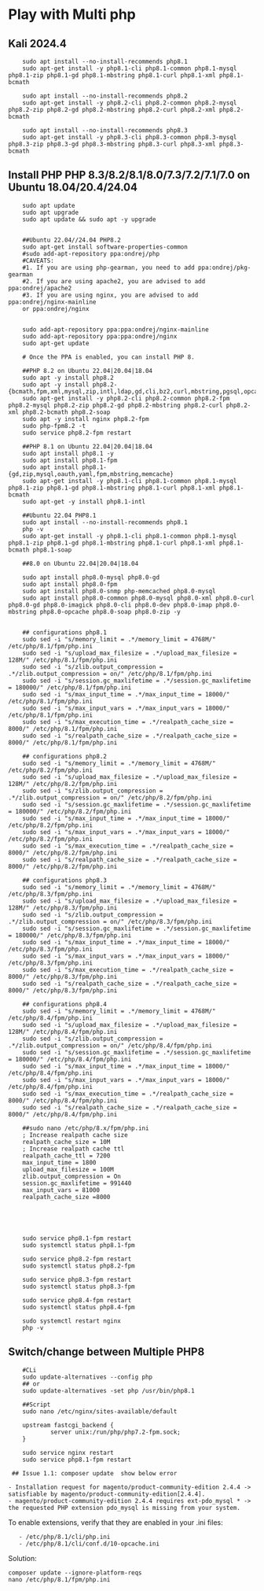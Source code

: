 # Play with Multi php 
## Kali 2024.4
        sudo apt install --no-install-recommends php8.1
        sudo apt-get install -y php8.1-cli php8.1-common php8.1-mysql php8.1-zip php8.1-gd php8.1-mbstring php8.1-curl php8.1-xml php8.1-bcmath
        
        sudo apt install --no-install-recommends php8.2
        sudo apt-get install -y php8.2-cli php8.2-common php8.2-mysql php8.2-zip php8.2-gd php8.2-mbstring php8.2-curl php8.2-xml php8.2-bcmath
        
        sudo apt install --no-install-recommends php8.3
        sudo apt-get install -y php8.3-cli php8.3-common php8.3-mysql php8.3-zip php8.3-gd php8.3-mbstring php8.3-curl php8.3-xml php8.3-bcmath

## Install PHP PHP 8.3/8.2/8.1/8.0/7.3/7.2/7.1/7.0 on Ubuntu 18.04/20.4/24.04

        sudo apt update
        sudo apt upgrade        
        sudo apt update && sudo apt -y upgrade
        
        
        ##Ubuntu 22.04//24.04 PHP8.2
        sudo apt-get install software-properties-common
        #sudo add-apt-repository ppa:ondrej/php
        #CAVEATS:
        #1. If you are using php-gearman, you need to add ppa:ondrej/pkg-gearman
        #2. If you are using apache2, you are advised to add ppa:ondrej/apache2
        #3. If you are using nginx, you are advised to add ppa:ondrej/nginx-mainline
        or ppa:ondrej/nginx
        
        
        sudo add-apt-repository ppa:ppa:ondrej/nginx-mainline      
        sudo add-apt-repository ppa:ppa:ondrej/nginx
        sudo apt-get update 
        
        # Once the PPA is enabled, you can install PHP 8. 
        
        ##PHP 8.2 on Ubuntu 22.04|20.04|18.04        
        sudo apt -y install php8.2  
        sudo apt -y install php8.2-{bcmath,fpm,xml,mysql,zip,intl,ldap,gd,cli,bz2,curl,mbstring,pgsql,opcache,soap,cgi}
        sudo apt-get install -y php8.2-cli php8.2-common php8.2-fpm php8.2-mysql php8.2-zip php8.2-gd php8.2-mbstring php8.2-curl php8.2-xml php8.2-bcmath php8.2-soap 
        sudo apt -y install nginx php8.2-fpm
        sudo php-fpm8.2 -t 
        sudo service php8.2-fpm restart
        
        ##PHP 8.1 on Ubuntu 22.04|20.04|18.04
        sudo apt install php8.1 -y
        sudo apt install php8.1-fpm
        sudo apt install php8.1-{gd,zip,mysql,oauth,yaml,fpm,mbstring,memcache}
        sudo apt-get install -y php8.1-cli php8.1-common php8.1-mysql php8.1-zip php8.1-gd php8.1-mbstring php8.1-curl php8.1-xml php8.1-bcmath
        sudo apt-get -y install php8.1-intl
        
        ##Ubuntu 22.04 PHP8.1
        sudo apt install --no-install-recommends php8.1
        php -v
        sudo apt-get install -y php8.1-cli php8.1-common php8.1-mysql php8.1-zip php8.1-gd php8.1-mbstring php8.1-curl php8.1-xml php8.1-bcmath php8.1-soap 
        
        ##8.0 on Ubuntu 22.04|20.04|18.04
        
        sudo apt install php8.0-mysql php8.0-gd
        sudo apt install php8.0-fpm
        sudo apt install php8.0-snmp php-memcached php8.0-mysql
        sudo apt install php8.0-common php8.0-mysql php8.0-xml php8.0-curl php8.0-gd php8.0-imagick php8.0-cli php8.0-dev php8.0-imap php8.0-mbstring php8.0-opcache php8.0-soap php8.0-zip -y
        
        
        ## configurations php8.1        
        sudo sed -i "s/memory_limit = .*/memory_limit = 4768M/" /etc/php/8.1/fpm/php.ini
        sudo sed -i "s/upload_max_filesize = .*/upload_max_filesize = 128M/" /etc/php/8.1/fpm/php.ini
        sudo sed -i "s/zlib.output_compression = .*/zlib.output_compression = on/" /etc/php/8.1/fpm/php.ini
        sudo sed -i "s/session.gc_maxlifetime = .*/session.gc_maxlifetime = 180000/" /etc/php/8.1/fpm/php.ini
        sudo sed -i "s/max_input_time = .*/max_input_time = 18000/" /etc/php/8.1/fpm/php.ini
        sudo sed -i "s/max_input_vars = .*/max_input_vars = 18000/" /etc/php/8.1/fpm/php.ini
        sudo sed -i "s/max_execution_time = .*/realpath_cache_size = 8000/" /etc/php/8.1/fpm/php.ini
        sudo sed -i "s/realpath_cache_size = .*/realpath_cache_size = 8000/" /etc/php/8.1/fpm/php.ini

        ## configurations php8.2        
        sudo sed -i "s/memory_limit = .*/memory_limit = 4768M/" /etc/php/8.2/fpm/php.ini
        sudo sed -i "s/upload_max_filesize = .*/upload_max_filesize = 128M/" /etc/php/8.2/fpm/php.ini
        sudo sed -i "s/zlib.output_compression = .*/zlib.output_compression = on/" /etc/php/8.2/fpm/php.ini
        sudo sed -i "s/session.gc_maxlifetime = .*/session.gc_maxlifetime = 180000/" /etc/php/8.2/fpm/php.ini
        sudo sed -i "s/max_input_time = .*/max_input_time = 18000/" /etc/php/8.2/fpm/php.ini
        sudo sed -i "s/max_input_vars = .*/max_input_vars = 18000/" /etc/php/8.2/fpm/php.ini
        sudo sed -i "s/max_execution_time = .*/realpath_cache_size = 8000/" /etc/php/8.2/fpm/php.ini
        sudo sed -i "s/realpath_cache_size = .*/realpath_cache_size = 8000/" /etc/php/8.2/fpm/php.ini

        ## configurations php8.3       
        sudo sed -i "s/memory_limit = .*/memory_limit = 4768M/" /etc/php/8.3/fpm/php.ini
        sudo sed -i "s/upload_max_filesize = .*/upload_max_filesize = 128M/" /etc/php/8.3/fpm/php.ini
        sudo sed -i "s/zlib.output_compression = .*/zlib.output_compression = on/" /etc/php/8.3/fpm/php.ini
        sudo sed -i "s/session.gc_maxlifetime = .*/session.gc_maxlifetime = 180000/" /etc/php/8.3/fpm/php.ini
        sudo sed -i "s/max_input_time = .*/max_input_time = 18000/" /etc/php/8.3/fpm/php.ini
        sudo sed -i "s/max_input_vars = .*/max_input_vars = 18000/" /etc/php/8.3/fpm/php.ini
        sudo sed -i "s/max_execution_time = .*/realpath_cache_size = 8000/" /etc/php/8.3/fpm/php.ini
        sudo sed -i "s/realpath_cache_size = .*/realpath_cache_size = 8000/" /etc/php/8.3/fpm/php.ini

        ## configurations php8.4       
        sudo sed -i "s/memory_limit = .*/memory_limit = 4768M/" /etc/php/8.4/fpm/php.ini
        sudo sed -i "s/upload_max_filesize = .*/upload_max_filesize = 128M/" /etc/php/8.4/fpm/php.ini
        sudo sed -i "s/zlib.output_compression = .*/zlib.output_compression = on/" /etc/php/8.4/fpm/php.ini
        sudo sed -i "s/session.gc_maxlifetime = .*/session.gc_maxlifetime = 180000/" /etc/php/8.4/fpm/php.ini
        sudo sed -i "s/max_input_time = .*/max_input_time = 18000/" /etc/php/8.4/fpm/php.ini
        sudo sed -i "s/max_input_vars = .*/max_input_vars = 18000/" /etc/php/8.4/fpm/php.ini
        sudo sed -i "s/max_execution_time = .*/realpath_cache_size = 8000/" /etc/php/8.4/fpm/php.ini
        sudo sed -i "s/realpath_cache_size = .*/realpath_cache_size = 8000/" /etc/php/8.4/fpm/php.ini
        
        ##sudo nano /etc/php/8.x/fpm/php.ini
        ; Increase realpath cache size
        realpath_cache_size = 10M
        ; Increase realpath cache ttl
        realpath_cache_ttl = 7200
        max_input_time = 1800
        upload_max_filesize = 100M
        zlib.output_compression = On
        session.gc_maxlifetime = 991440
        max_input_vars = 81000
        realpath_cache_size =8000
        
        
        
        
        
        sudo service php8.1-fpm restart      
        sudo systemctl status php8.1-fpm  
        
        sudo service php8.2-fpm restart      
        sudo systemctl status php8.2-fpm  
        
        sudo service php8.3-fpm restart      
        sudo systemctl status php8.3-fpm  

        sudo service php8.4-fpm restart      
        sudo systemctl status php8.4-fpm  
        
        sudo systemctl restart nginx
        php -v 











        
                
## Switch/change between Multiple PHP8
        #CLi
        sudo update-alternatives --config php
        ## or
        sudo update-alternatives -set php /usr/bin/php8.1 

        ##Script
        sudo nano /etc/nginx/sites-available/default

        upstream fastcgi_backend {
                server unix:/run/php/php7.2-fpm.sock;
        }

        sudo service nginx restart 
        sudo service php8.1-fpm restart
        
     ## Issue 1.1: composer update  show below error

    - Installation request for magento/product-community-edition 2.4.4 -> satisfiable by magento/product-community-edition[2.4.4].
    - magento/product-community-edition 2.4.4 requires ext-pdo_mysql * -> the requested PHP extension pdo_mysql is missing from your system.

   To enable extensions, verify that they are enabled in your .ini files:
   
       - /etc/php/8.1/cli/php.ini
       - /etc/php/8.1/cli/conf.d/10-opcache.ini 

Solution:

    composer update --ignore-platform-reqs
    nano /etc/php/8.1/fpm/php.ini
